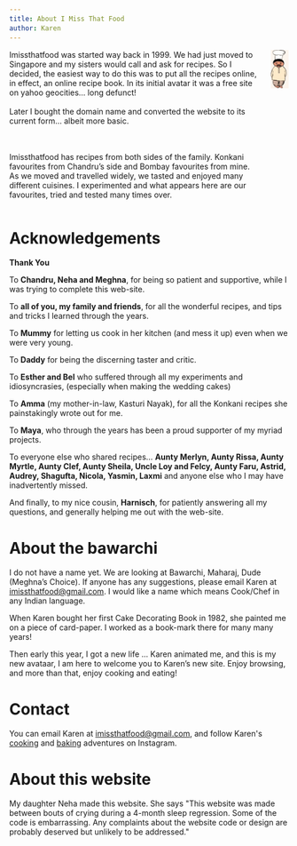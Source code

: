 ```yaml
---
title: About I Miss That Food
author: Karen
---
```


<div class='columns'>
<div class='column is-two-thirds'>
Imissthatfood was started way back in 1999. We had just moved to Singapore and my sisters would call and ask for recipes. So I decided, the easiest way to do this was to put all the recipes online, in effect, an online recipe book. In its initial avatar it was a free site on yahoo geocities… long defunct!
<br/> <br/>
Later I bought the domain name and converted the website to its current form… albeit more basic.

<br/> <br/>
Imissthatfood has recipes from both sides of the family. Konkani favourites from Chandru’s side and Bombay favourites from mine. As we moved and travelled widely, we tasted and enjoyed many different cuisines. I experimented and what appears here are our favourites, tried and tested many times over.

</div>

<div class='column is-one-third has-text-centered'>
<img src="/assets/bawarchi_namaste.gif">
</div>
</div>

# Acknowledgements


**Thank You**

To **Chandru, Neha and Meghna**, for being so patient and supportive, while I was trying to complete this web-site.

To **all of you, my family and friends**,  for all the wonderful recipes, and tips and tricks I learned through the years.

To **Mummy** for letting us cook in her kitchen (and mess it up) even when  we were very young.

To **Daddy** for being the discerning taster and critic.

To **Esther and Bel** who suffered through all my experiments and idiosyncrasies, (especially when making the wedding cakes)

To **Amma** (my mother-in-law, Kasturi Nayak), for all the Konkani recipes she painstakingly wrote out for me.

To **Maya**, who through the years has been a proud supporter of my myriad projects.

To everyone else who shared recipes… **Aunty Merlyn, Aunty Rissa, Aunty Myrtle, Aunty Clef, Aunty Sheila, Uncle Loy and Felcy, Aunty Faru, Astrid, Audrey, Shagufta, Nicola, Yasmin, Laxmi**  and anyone else who I may have inadvertently missed. 

And finally, to my nice cousin,  **Harnisch**, for patiently answering all my questions, and generally helping me out with the web-site.

# About the bawarchi

I do not have a name yet. We are looking at Bawarchi, Maharaj, Dude (Meghna’s Choice). If anyone has any suggestions, please email Karen at imissthatfood@gmail.com. I would like a name which means Cook/Chef in any Indian language.

When Karen bought her first Cake Decorating Book in 1982, she painted me on a piece of card-paper. I worked as a book-mark there for many many years!

Then early this year, I got a new life ... Karen animated me, and this is my new avataar, I am here to welcome you to Karen’s new site. Enjoy browsing, and more than that, enjoy cooking and eating! 



# Contact

You can email Karen at [imissthatfood@gmail.com](mailto:imissthatfood@gmail.com), and follow Karen's <a href="https://www.instagram.com/karennayak_cooks/">cooking</a> and <a href="https://www.instagram.com/karennayak_bakes/">baking</a> adventures on Instagram.

# About this website

My daughter Neha made this website. She says "This website was made between bouts of crying during a 4-month sleep regression. Some of the code is embarrassing. Any complaints about the website code or design are probably deserved but unlikely to be addressed."

